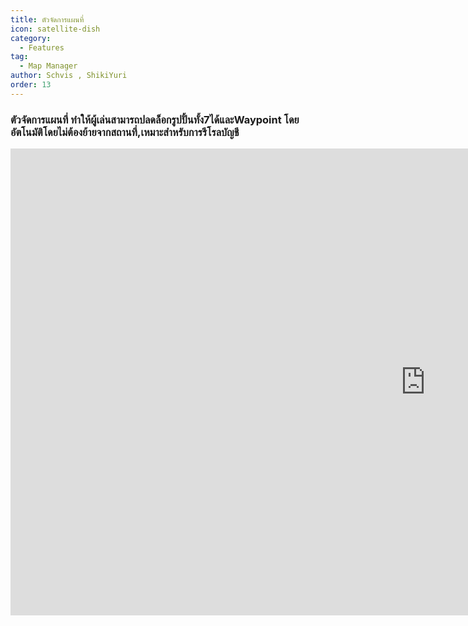 ```yaml
---
title: ตัวจัดการแผนที่
icon: satellite-dish
category:
  - Features
tag:
  - Map Manager
author: Schvis , ShikiYuri 
order: 13
---
```


### ตัวจัดการแผนที่ ทำให้ผู้เล่นสามารถปลดล็อกรูปปั้นทั้ง7ได้และWaypoint โดยอัตโนมัติโดยไม่ต้องย้ายจากสถานที่,เหมาะสำหรับการรีโรลบัญชี

<div class="iframe-container"><iframe width="1328" height="747" src="https://www.youtube.com/embed/jOY5Gm2z8To?list=PL5eI1Tb64p56g27qfYk7VuFTz4FK6YrKa" title="Map Manager - Korepi" frameborder="0" allow="accelerometer; autoplay; clipboard-write; encrypted-media; gyroscope; picture-in-picture; web-share" referrerpolicy="strict-origin-when-cross-origin" allowfullscreen></iframe></div>

